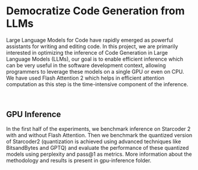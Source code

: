 # Democratize Code Generation from LLMs

Large Language Models for Code have rapidly emerged as powerful assistants for writing and editing code. In this project, we are primarily interested in optimizing the inference of Code Generation in Large Language Models (LLMs), our goal is to enable efficient inference which can be very useful in the software development context, allowing programmers to leverage these models on a single GPU or even on CPU. We have used Flash Attention 2 which helps in efficient attention computation as this step is the time-intensive component of the inference.

<br>

## GPU Inference
In the first half of the experiments, we benchmark inference on Starcoder 2 with and without Flash Attention. Then we benchmark the quantized version of Starcoder2 (quantization is achieved using advanced techniques like BitsandBytes and GPTQ) and evaluate the performance of these quantized models using perplexity and pass@1 as metrics. More information about the methodology and results is present in gpu-inference folder.


